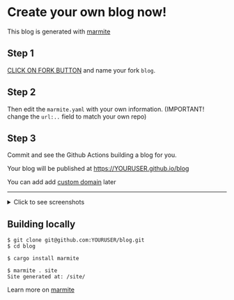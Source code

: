 # Create your own blog now!

This blog is generated with [marmite](https://rochacbruno.github.io/marmite/)

## Step 1

[CLICK ON FORK BUTTON](https://github.com/rochacbruno/make-me-a-blog/fork) and name your fork `blog`.

## Step 2

Then edit the `marmite.yaml` with your own information. (IMPORTANT! change the `url:..` field to match your own repo)

## Step 3

Commit and see the Github Actions building a blog for you.

Your blog will be published at https://YOURUSER.github.io/blog

You can add add [custom domain](https://docs.github.com/en/pages/configuring-a-custom-domain-for-your-github-pages-site/managing-a-custom-domain-for-your-github-pages-site) later

---

<details>

<summary> Click to see screenshots </summary>

![index-light](https://github.com/user-attachments/assets/ebb177a3-5c28-437f-88d2-2400474dd84c)
![post-dark](https://github.com/user-attachments/assets/61e6aad9-d84d-4e12-9737-ece02ffd39d2)
![post-light](https://github.com/user-attachments/assets/c4ea0485-efee-438a-82d1-1c8d9b31a3e8)
![index-dark](https://github.com/user-attachments/assets/c72a9216-e553-4d91-b48e-7b1e913b264f)

</details>

## Building locally

```console
$ git clone git@github.com:YOURUSER/blog.git
$ cd blog
```

```console
$ cargo install marmite
```

```console
$ marmite . site
Site generated at: /site/
```

Learn more on [marmite](https://rochacbruno.github.io/marmite/)

